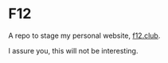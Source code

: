 # F12
A repo to stage my personal website, [f12.club](https://f12.club).

I assure you, this will not be interesting.
